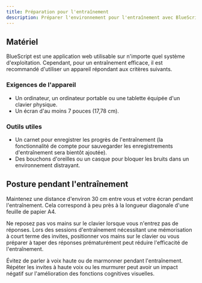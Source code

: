 ```yaml
---
title: Préparation pour l'entraînement
description: Préparer l'environnement pour l'entraînement avec BlueScript
---
```


## Matériel

BlueScript est une application web utilisable sur n'importe quel système d'exploitation. Cependant, pour un entraînement efficace, il est recommandé d'utiliser un appareil répondant aux critères suivants.

### Exigences de l'appareil

- Un ordinateur, un ordinateur portable ou une tablette équipée d'un clavier physique.
- Un écran d'au moins 7 pouces (17,78 cm).

### Outils utiles

- Un carnet pour enregistrer les progrès de l'entraînement (la fonctionnalité de compte pour sauvegarder les enregistrements d'entraînement sera bientôt ajoutée).
- Des bouchons d'oreilles ou un casque pour bloquer les bruits dans un environnement distrayant.

## Posture pendant l'entraînement

Maintenez une distance d'environ 30 cm entre vous et votre écran pendant l'entraînement. Cela correspond à peu près à la longueur diagonale d'une feuille de papier A4.

Ne reposez pas vos mains sur le clavier lorsque vous n'entrez pas de réponses. Lors des sessions d'entraînement nécessitant une mémorisation à court terme des invites, positionner vos mains sur le clavier ou vous préparer à taper des réponses prématurément peut réduire l'efficacité de l'entraînement.

Évitez de parler à voix haute ou de marmonner pendant l'entraînement. Répéter les invites à haute voix ou les murmurer peut avoir un impact négatif sur l'amélioration des fonctions cognitives visuelles.
